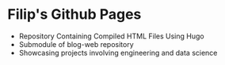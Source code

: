 # Filip's Github Pages

- Repository Containing Compiled HTML Files Using Hugo
- Submodule of blog-web repository
- Showcasing projects involving engineering and data science
